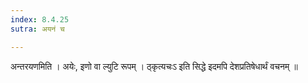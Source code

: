 ```yaml
---
index: 8.4.25
sutra: अयनं च

---
```

 अन्तरयणमिति । अयेः, इणो वा ल्युटि रूपम् । ठ्कृत्यचःऽ इति सिद्धे इदमपि देशप्रतिषेधार्थं वचनम् ॥